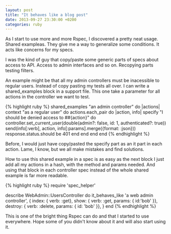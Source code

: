 ```yaml
---
layout: post
title: "It behaves like a blog post"
date: 2013-09-27 23:30:00 +0200
categories: ruby
---
```


As I start to use more and more Rspec, I discovered a pretty neat usage.
Shared exampleas. They give me a way to generalize some conditions.
It acts like concerns for my specs.

I was the kind of guy that copy/paste some generic parts of specs about access to API.
Access to admin interfaces and so on. Recopying parts testing filters.

An example might be that all my admin controllers must be inacessible to regular users.
Instead of copy pasting my tests all over. I can write a shared_examples block in a support file.
This one take a parameter for all actions in the controller we want to test.

{% highlight ruby %}
shared_examples "an admin controller" do |actions|
  context "as a regular user" do
    actions.each_pair do |action, info|
      specify "I should be denied access to ##{action}" do
        controller.set_current_user(double(admin?: false, id: 1, authenticated?: true))
        send(info[:verb], action, info[:params].merge({format: :json}))
        response.status.should be 401
      end
    end
  end
end
{% endhighlight %}

Before, I would just have copy/pasted the specify part as an it part in each action.
Lame, I know, but we all make mistakes and find solutions.

How to use this shared example in a spec is as easy as the next block
I just add all my actions in a hash, with the method and params needed.
And using that block in each controller spec instead of the whole shared example is far more readable.

{% highlight ruby %}
require 'spec_helper'

describe WebAdmin::UsersController do
  it_behaves_like 'a web admin controller', {
    index:   { verb: :get},
    show:    { verb: :get, params: { id:'bob' }},
    destroy: { verb: :delete, params: { id: 'bob' }},
  }
end
{% endhighlight %}

This is one of the bright thing Rspec can do and that I started to use everywhere.
Hope some of you didn't know about it and will also start using it.

